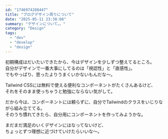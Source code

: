 ```yaml
---
id: "1746974288447"
title: "ブログデザイン周りについて"
date: "2025-05-11 23:38:08"
summary: "デザインについて。。"
category: "Design"
tags:
  - "dev"
  - "develop"
  - "design"
---
```


初期構成はだいたいできたから、今はデザインを少しずつ整えてるところ。  
自分がデザインで一番大事にしてるのは「視認性」と「直感性」。  
でもやっぱり、思ったよりうまくいかないもんだな〜。

Tailwind CSSには無料で使える便利なコンポーネントがたくさんあるけど、  
それをそのまま使っちゃうと勉強にならない気がして。  

だから今は、コンポーネントには頼らずに、自分でTailwindのクラスをいじりながら組み立ててる。  
そのうち慣れてきたら、自分用にコンポーネントを作ってみようかな。

まだまだ満足のいくデザインにはなってないけど、  
ちょっとずつ理想に近づけていけたらいいな〜。
